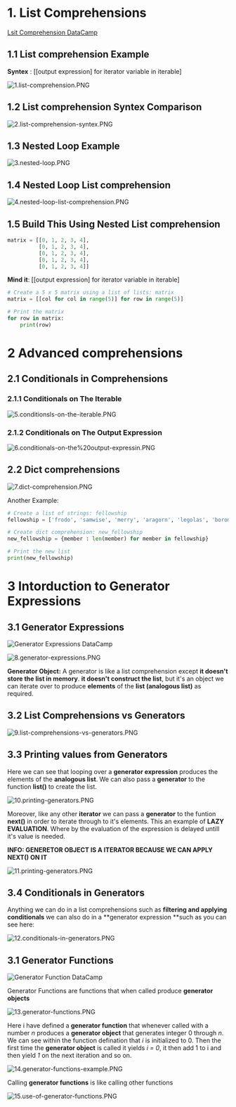 # 1. List Comprehensions

[Lsit Comprehension DataCamp](https://campus.datacamp.com/courses/python-data-science-toolbox-part-2/list-comprehensions-and-generators?ex=1)

## 1.1 List comprehension Example 
**Syntex** : [[output expression] for iterator variable in iterable]

![1.list-comprehension.PNG](https://github.com/upalr/Python-camp/blob/master/2.Python%20Data%20Science%20Toolbox%20(Part%202)/2.List%20comprehensions%20and%20genera/images/1.list-comprehension.PNG)


## 1.2 List comprehension Syntex Comparison  

![2.list-comprehension-syntex.PNG](https://github.com/upalr/Python-camp/blob/master/2.Python%20Data%20Science%20Toolbox%20(Part%202)/2.List%20comprehensions%20and%20genera/images/2.list-comprehension-syntex.PNG)


## 1.3 Nested Loop Example  

![3.nested-loop.PNG](https://github.com/upalr/Python-camp/blob/master/2.Python%20Data%20Science%20Toolbox%20(Part%202)/2.List%20comprehensions%20and%20genera/images/3.nested-loop.PNG)


## 1.4 Nested Loop List comprehension

![4.nested-loop-list-comprehension.PNG](https://github.com/upalr/Python-camp/blob/master/2.Python%20Data%20Science%20Toolbox%20(Part%202)/2.List%20comprehensions%20and%20genera/images/4.nested-loop-list-comprehension.PNG)



## 1.5 Build This Using Nested List comprehension

```python
matrix = [[0, 1, 2, 3, 4],
          [0, 1, 2, 3, 4],
          [0, 1, 2, 3, 4],
          [0, 1, 2, 3, 4],
          [0, 1, 2, 3, 4]]
```
**Mind it**: [[output expression] for iterator variable in iterable]


```python
# Create a 5 x 5 matrix using a list of lists: matrix
matrix = [[col for col in range(5)] for row in range(5)]

# Print the matrix
for row in matrix:
    print(row)
```


# 2 Advanced comprehensions
## 2.1 Conditionals in Comprehensions

### 2.1.1 Conditionals on The Iterable 
![5.conditionsls-on-the-iterable.PNG](https://github.com/upalr/Python-camp/blob/master/2.Python%20Data%20Science%20Toolbox%20(Part%202)/2.List%20comprehensions%20and%20genera/images/5.conditionsls-on-the-iterable.PNG)

### 2.1.2 Conditionals on The Output Expression 
![6.conditionals-on-the%20output-expressin.PNG](https://github.com/upalr/Python-camp/blob/master/2.Python%20Data%20Science%20Toolbox%20(Part%202)/2.List%20comprehensions%20and%20genera/images/6.conditionals-on-the%20output-expressin.PNG)


## 2.2 Dict comprehensions
![7.dict-comprehension.PNG](https://github.com/upalr/Python-camp/blob/master/2.Python%20Data%20Science%20Toolbox%20(Part%202)/2.List%20comprehensions%20and%20genera/images/7.dict-comprehension.PNG)

Another Example: 

```python
# Create a list of strings: fellowship
fellowship = ['frodo', 'samwise', 'merry', 'aragorn', 'legolas', 'boromir', 'gimli']

# Create dict comprehension: new_fellowship
new_fellowship = {member : len(member) for member in fellowship}

# Print the new list
print(new_fellowship)
```

# 3 Intorduction to Generator Expressions


## 3.1 Generator Expressions
![Generator Expressions  DataCamp](https://campus.datacamp.com/courses/python-data-science-toolbox-part-2/list-comprehensions-and-generators?ex=10)

![8.generator-expressions.PNG](https://github.com/upalr/Python-camp/blob/master/2.Python%20Data%20Science%20Toolbox%20(Part%202)/2.List%20comprehensions%20and%20genera/images/8.generator-expressions.PNG)

**Generator Object:** A generator is like a list comprehension except **it doesn't store the list in memory**. **it doesn't construct the list**, but it's an object we can iterate over to produce **elements** of the **list (analogous list)** as required. 




## 3.2 List Comprehensions vs Generators

![9.list-comprehensions-vs-generators.PNG](https://github.com/upalr/Python-camp/blob/master/2.Python%20Data%20Science%20Toolbox%20(Part%202)/2.List%20comprehensions%20and%20genera/images/9.list-comprehensions-vs-generators.PNG)


## 3.3 Printing values from Generators

Here we can see that looping over a **generator expression** produces the elements of the **analogous list**.
We can also pass a **generator** to the function **list()** to create the list. 

![10.printing-generators.PNG](https://github.com/upalr/Python-camp/blob/master/2.Python%20Data%20Science%20Toolbox%20(Part%202)/2.List%20comprehensions%20and%20genera/images/10.printing-generators.PNG)

Moreover, like any other **iterator** we can pass a **generator** to the funtion **next()** in order to iterate through to it's elements. This an example of **LAZY EVALUATION**. Where by the evaluation of the expression is delayed untill it's value is needed.

**INFO: GENERETOR OBJECT IS A ITERATOR BECAUSE WE CAN APPLY NEXT() ON IT**

![11.printing-generators.PNG](https://github.com/upalr/Python-camp/blob/master/2.Python%20Data%20Science%20Toolbox%20(Part%202)/2.List%20comprehensions%20and%20genera/images/11.printing-generators.PNG)


## 3.4 Conditionals in Generators
Anything we can do in a list comprehensions such as **filtering and applying conditionals** we can also do in a **generator expression **such as you can see here: 

![12.conditionals-in-generators.PNG](https://github.com/upalr/Python-camp/blob/master/2.Python%20Data%20Science%20Toolbox%20(Part%202)/2.List%20comprehensions%20and%20genera/images/12.conditionals-in-generators.PNG)


## 3.1 Generator Functions 
![Generator Function DataCamp](https://campus.datacamp.com/courses/python-data-science-toolbox-part-2/list-comprehensions-and-generators?ex=10)

Generator Functions are functions that when called produce **generator objects**

![13.generator-functions.PNG](https://github.com/upalr/Python-camp/blob/master/2.Python%20Data%20Science%20Toolbox%20(Part%202)/2.List%20comprehensions%20and%20genera/images/13.generator-functions.PNG)

Here i have defined a **generator function** that whenever called with a number *n* produces a **generator object**  that generates integer 0 through *n*. We can see within the function defination that *i* is initialized to 0. Then the first time the **generator object** is called it yields *i = 0*, it then add 1 to i and then yield *1* on the next iteration and so on.

![14.generator-functions-example.PNG](https://github.com/upalr/Python-camp/blob/master/2.Python%20Data%20Science%20Toolbox%20(Part%202)/2.List%20comprehensions%20and%20genera/images/14.generator-functions-example.PNG)

Calling **generator functions** is like calling other functions

![15.use-of-generator-functions.PNG](https://github.com/upalr/Python-camp/blob/master/2.Python%20Data%20Science%20Toolbox%20(Part%202)/2.List%20comprehensions%20and%20genera/images/15.use-of-generator-functions.PNG)

